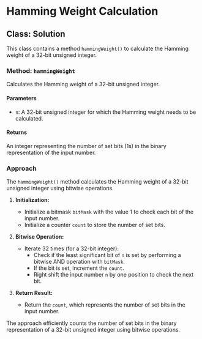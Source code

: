 # Hamming Weight Calculation

## Class: Solution

This class contains a method `hammingWeight()` to calculate the Hamming weight of a 32-bit unsigned integer.

### Method: `hammingWeight`

Calculates the Hamming weight of a 32-bit unsigned integer.

#### Parameters

- `n`: A 32-bit unsigned integer for which the Hamming weight needs to be calculated.

#### Returns

An integer representing the number of set bits (1s) in the binary representation of the input number.

### Approach

The `hammingWeight()` method calculates the Hamming weight of a 32-bit unsigned integer using bitwise operations.

1. **Initialization:**
   - Initialize a bitmask `bitMask` with the value 1 to check each bit of the input number.
   - Initialize a counter `count` to store the number of set bits.

2. **Bitwise Operation:**
   - Iterate 32 times (for a 32-bit integer):
     - Check if the least significant bit of `n` is set by performing a bitwise AND operation with `bitMask`.
     - If the bit is set, increment the `count`.
     - Right shift the input number `n` by one position to check the next bit.

3. **Return Result:**
   - Return the `count`, which represents the number of set bits in the input number.

The approach efficiently counts the number of set bits in the binary representation of a 32-bit unsigned integer using bitwise operations.
